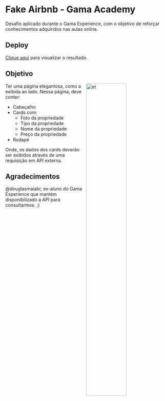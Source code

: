 # Fake Airbnb - Gama Academy

Desafio aplicado durante o Gama Experience, com o objetivo de reforçar conhecimentos adquiridos nas aulas online.

## Deploy

[Clique aqui](https://amazing-kowalevski-7c3f38.netlify.app/) para visualizar o resultado.

## Objetivo

<img src="./src/screenshot.png" alt="et" height="50%" width="50%" align="right" />

Ter uma página elegantosa, como a exibida ao lado. Nessa página, deve conter: 

- Cabeçalho
- Cards com:
  - Foto da propriedade
  - Tipo da propriedade
  - Nome da propriedade
  - Preço da propriedade
- Rodapé

Onde, os dados dos cards deverão ser exibidos através de uma requisição em API externa.

## Agradecimentos
@douglasmaiabr, ex-aluno do Gama Experience que mantém disponibilizado a API para consultarmos. ;)
